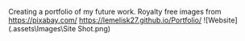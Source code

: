 Creating a portfolio of my future work.
Royalty free images from https://pixabay.com/
https://lemelisk27.github.io/Portfolio/
![Website](.assets\Images\Site Shot.png)
